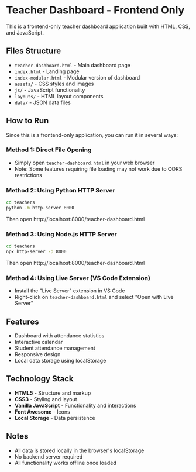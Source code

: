 # Teacher Dashboard - Frontend Only

This is a frontend-only teacher dashboard application built with HTML, CSS, and JavaScript.

## Files Structure

- `teacher-dashboard.html` - Main dashboard page
- `index.html` - Landing page
- `index-modular.html` - Modular version of dashboard
- `assets/` - CSS styles and images
- `js/` - JavaScript functionality
- `layouts/` - HTML layout components
- `data/` - JSON data files

## How to Run

Since this is a frontend-only application, you can run it in several ways:

### Method 1: Direct File Opening
- Simply open `teacher-dashboard.html` in your web browser
- Note: Some features requiring file loading may not work due to CORS restrictions

### Method 2: Using Python HTTP Server
```bash
cd teachers
python -m http.server 8000
```
Then open http://localhost:8000/teacher-dashboard.html

### Method 3: Using Node.js HTTP Server
```bash
cd teachers
npx http-server -p 8000
```
Then open http://localhost:8000/teacher-dashboard.html

### Method 4: Using Live Server (VS Code Extension)
- Install the "Live Server" extension in VS Code
- Right-click on `teacher-dashboard.html` and select "Open with Live Server"

## Features

- Dashboard with attendance statistics
- Interactive calendar
- Student attendance management
- Responsive design
- Local data storage using localStorage

## Technology Stack

- **HTML5** - Structure and markup
- **CSS3** - Styling and layout
- **Vanilla JavaScript** - Functionality and interactions
- **Font Awesome** - Icons
- **Local Storage** - Data persistence

## Notes

- All data is stored locally in the browser's localStorage
- No backend server required
- All functionality works offline once loaded